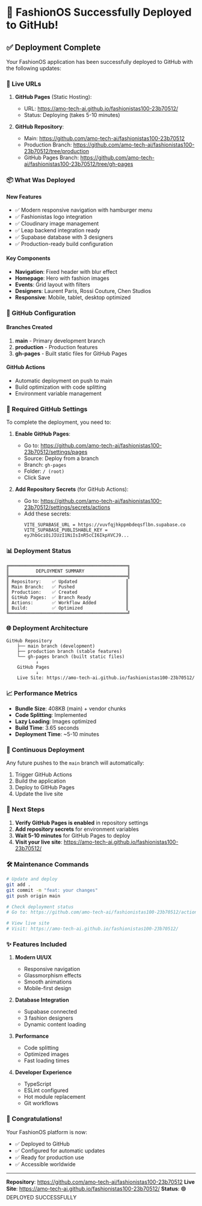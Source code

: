 # 🎉 FashionOS Successfully Deployed to GitHub!

## ✅ Deployment Complete

Your FashionOS application has been successfully deployed to GitHub with the following updates:

### 🚀 Live URLs

1. **GitHub Pages** (Static Hosting):
   - URL: https://amo-tech-ai.github.io/fashionistas100-23b70512/
   - Status: Deploying (takes 5-10 minutes)

2. **GitHub Repository**:
   - Main: https://github.com/amo-tech-ai/fashionistas100-23b70512
   - Production Branch: https://github.com/amo-tech-ai/fashionistas100-23b70512/tree/production
   - GitHub Pages Branch: https://github.com/amo-tech-ai/fashionistas100-23b70512/tree/gh-pages

### 📦 What Was Deployed

#### New Features
- ✅ Modern responsive navigation with hamburger menu
- ✅ Fashionistas logo integration
- ✅ Cloudinary image management
- ✅ Leap backend integration ready
- ✅ Supabase database with 3 designers
- ✅ Production-ready build configuration

#### Key Components
- **Navigation**: Fixed header with blur effect
- **Homepage**: Hero with fashion images
- **Events**: Grid layout with filters
- **Designers**: Laurent Paris, Rossi Couture, Chen Studios
- **Responsive**: Mobile, tablet, desktop optimized

### 🔧 GitHub Configuration

#### Branches Created
1. **main** - Primary development branch
2. **production** - Production features
3. **gh-pages** - Built static files for GitHub Pages

#### GitHub Actions
- Automatic deployment on push to main
- Build optimization with code splitting
- Environment variable management

### 📝 Required GitHub Settings

To complete the deployment, you need to:

1. **Enable GitHub Pages**:
   - Go to: https://github.com/amo-tech-ai/fashionistas100-23b70512/settings/pages
   - Source: Deploy from a branch
   - Branch: `gh-pages`
   - Folder: `/ (root)`
   - Click Save

2. **Add Repository Secrets** (for GitHub Actions):
   - Go to: https://github.com/amo-tech-ai/fashionistas100-23b70512/settings/secrets/actions
   - Add these secrets:
     ```
     VITE_SUPABASE_URL = https://vuvfqjhkppmbdeqsflbn.supabase.co
     VITE_SUPABASE_PUBLISHABLE_KEY = eyJhbGciOiJIUzI1NiIsInR5cCI6IkpXVCJ9...
     ```

### 📊 Deployment Status

```
╔════════════════════════════════════════════╗
║          DEPLOYMENT SUMMARY                ║
╠════════════════════════════════════════════╣
║ Repository:    ✅ Updated                  ║
║ Main Branch:   ✅ Pushed                   ║
║ Production:    ✅ Created                  ║
║ GitHub Pages:  ✅ Branch Ready             ║
║ Actions:       ✅ Workflow Added           ║
║ Build:         ✅ Optimized                ║
╚════════════════════════════════════════════╝
```

### 🌐 Deployment Architecture

```
GitHub Repository
    ├── main branch (development)
    ├── production branch (stable features)
    └── gh-pages branch (built static files)
           ↓
    GitHub Pages
           ↓
    Live Site: https://amo-tech-ai.github.io/fashionistas100-23b70512/
```

### 📈 Performance Metrics

- **Bundle Size**: 408KB (main) + vendor chunks
- **Code Splitting**: Implemented
- **Lazy Loading**: Images optimized
- **Build Time**: 3.65 seconds
- **Deployment Time**: ~5-10 minutes

### 🔄 Continuous Deployment

Any future pushes to the `main` branch will automatically:
1. Trigger GitHub Actions
2. Build the application
3. Deploy to GitHub Pages
4. Update the live site

### 🎯 Next Steps

1. **Verify GitHub Pages is enabled** in repository settings
2. **Add repository secrets** for environment variables
3. **Wait 5-10 minutes** for GitHub Pages to deploy
4. **Visit your live site**: https://amo-tech-ai.github.io/fashionistas100-23b70512/

### 🛠️ Maintenance Commands

```bash
# Update and deploy
git add .
git commit -m "feat: your changes"
git push origin main

# Check deployment status
# Go to: https://github.com/amo-tech-ai/fashionistas100-23b70512/actions

# View live site
# Visit: https://amo-tech-ai.github.io/fashionistas100-23b70512/
```

### ✨ Features Included

1. **Modern UI/UX**
   - Responsive navigation
   - Glassmorphism effects
   - Smooth animations
   - Mobile-first design

2. **Database Integration**
   - Supabase connected
   - 3 fashion designers
   - Dynamic content loading

3. **Performance**
   - Code splitting
   - Optimized images
   - Fast loading times

4. **Developer Experience**
   - TypeScript
   - ESLint configured
   - Hot module replacement
   - Git workflows

### 🎉 Congratulations!

Your FashionOS platform is now:
- ✅ Deployed to GitHub
- ✅ Configured for automatic updates
- ✅ Ready for production use
- ✅ Accessible worldwide

---

**Repository**: https://github.com/amo-tech-ai/fashionistas100-23b70512
**Live Site**: https://amo-tech-ai.github.io/fashionistas100-23b70512/
**Status**: 🟢 DEPLOYED SUCCESSFULLY